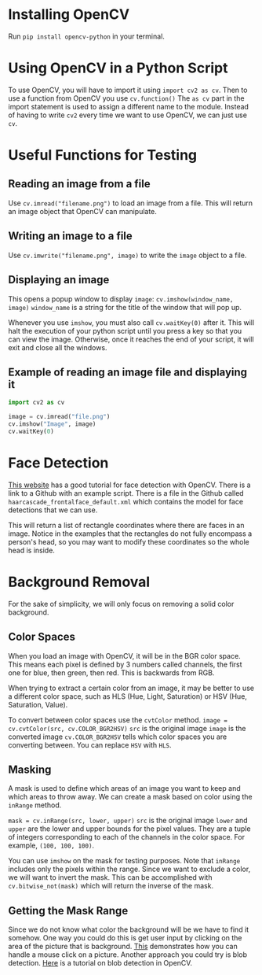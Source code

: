 ﻿# Installing OpenCV
Run `pip install opencv-python` in your terminal.

# Using OpenCV in a Python Script
To use OpenCV, you will have to import it using `import cv2 as cv`. Then to use a function from OpenCV you use `cv.function()` The `as cv` part in the import statement is used to assign a different name to the module. Instead of having to write `cv2` every time we want to use OpenCV, we can just use `cv`.

# Useful Functions for Testing
## Reading an image from a file
Use `cv.imread("filename.png")` to load an image from a file. This will return an image object that OpenCV can manipulate.

## Writing an image to a file
Use `cv.imwrite("filename.png", image)` to write the `image` object to a file.

## Displaying an image
This opens a popup window to display `image`:
`cv.imshow(window_name, image)`
`window_name` is a string for the title of the window that will pop up.

Whenever you use `imshow`, you must also call `cv.waitKey(0)` after it. This will halt the execution of your python script until you press a key so that you can view the image. Otherwise, once it reaches the end of your script, it will exit and close all the windows.

## Example of reading an image file and displaying it
```python
import cv2 as cv

image = cv.imread("file.png")
cv.imshow("Image", image)
cv.waitKey(0)
```
# Face Detection
[This website](https://realpython.com/face-recognition-with-python/) has a good tutorial for face detection with OpenCV. There is a link to a Github with an example script. There is a file in the Github called `haarcascade_frontalface_default.xml` which contains the model for face detections that we can use.

This will return a list of rectangle coordinates where there are faces in an image. Notice in the examples that the rectangles do not fully encompass a person's head, so you may want to modify these coordinates so the whole head is inside.

# Background Removal
For the sake of simplicity, we will only focus on removing a solid color background.
## Color Spaces
When you load an image with OpenCV, it will be in the BGR color space. This means each pixel is defined by 3 numbers called channels, the first one for blue, then green, then red. This is backwards from RGB.

When trying to extract a certain color from an image, it may be better to use a different color space, such as HLS (Hue, Light, Saturation) or HSV (Hue, Saturation, Value).

To convert between color spaces use the `cvtColor` method.
`image = cv.cvtColor(src, cv.COLOR_BGR2HSV)`
`src` is the original image
`image` is the converted image
`cv.COLOR_BGR2HSV` tells which color spaces you are converting between. You can replace `HSV` with `HLS`.

## Masking
A mask is used to define which areas of an image you want to keep and which areas to throw away. We can create a mask based on color using the `inRange` method.

`mask = cv.inRange(src, lower, upper)`
`src` is the original image
`lower` and `upper` are the lower and upper bounds for the pixel values. They are a tuple of integers corresponding to each of the channels in the color space. For example, `(100, 100, 100)`.

You can use `imshow` on the mask for testing purposes.  Note that `inRange` includes only the pixels within the range. Since we want to exclude a color, we will want to invert the mask. This can be accomplished with `cv.bitwise_not(mask)` which will return the inverse of the mask.

## Getting the Mask Range
Since we do not know what color the background will be we have to find it somehow. One way you could do this is get user input by clicking on the area of the picture that is background. [This](https://docs.opencv.org/3.1.0/db/d5b/tutorial_py_mouse_handling.html) demonstrates how you can handle a mouse click on a picture. Another approach you could try is blob detection. [Here](https://www.learnopencv.com/blob-detection-using-opencv-python-c/) is a tutorial on blob detection in OpenCV.

